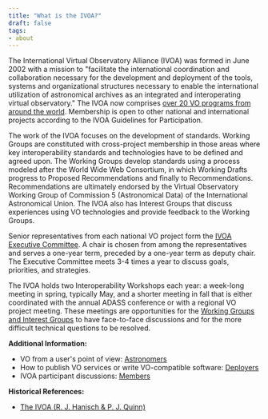 ```yaml
---
title: "What is the IVOA?"
draft: false
tags:
- about
---
```


The International Virtual Observatory Alliance (IVOA) was formed in June 2002 with a mission to "facilitate the international coordination and collaboration necessary for the development and deployment of the tools, systems and organizational structures necessary to enable the international utilization of astronomical archives as an integrated and interoperating virtual observatory."  The IVOA now comprises [over 20 VO programs from around the world](/members). Membership is open to other national and international projects according to the IVOA Guidelines for Participation.

The work of the IVOA focuses on the development of standards. Working Groups are constituted with cross-project membership in those areas where key interoperability standards and technologies have to be defined and agreed upon. The Working Groups develop standards using a process modeled after the World Wide Web Consortium, in which Working Drafts progress to Proposed Recommendations and finally to Recommendations. Recommendations are ultimately endorsed by the Virtual Observatory Working Group of Commission 5 (Astronomical Data) of the International Astronomical Union. The IVOA also has Interest Groups that discuss experiences using VO technologies and provide feedback to the Working Groups.

Senior representatives from each national VO project form the [IVOA Executive Committee](/about/member-contacts). A chair is chosen from among the representatives and serves a one-year term, preceded by a one-year term as deputy chair. The Executive Committee meets 3-4 times a year to discuss goals, priorities, and strategies.

The IVOA holds two Interoperability Workshops each year: a week-long meeting in spring, typically May, and a shorter meeting in fall that is either coordinated with the annual ADASS conference or with a regional VO project meeting. These meetings are opportunities for the [Working Groups and Interest Groups](/members) to have face-to-face discussions and for the more difficult technical questions to be resolved.

**Additional Information:**

- VO from a user's point of view: [Astronomers](/astronomers)
- How to publish VO services or write VO-compatible software: [Deployers](/deployers)
- IVOA participant discussions: [Members](/members)

**Historical References:**
- [The IVOA (R. J. Hanisch & P. J. Quinn)](TheIVOA.pdf)
